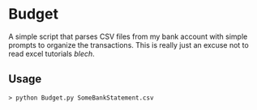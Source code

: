 # Budget

A simple script that parses CSV files from my bank account with simple prompts to organize the transactions. This is really just an excuse not to read excel tutorials *blech*.

## Usage

`> python Budget.py SomeBankStatement.csv`
